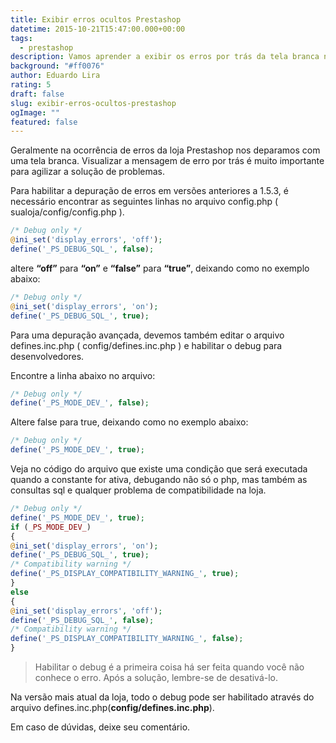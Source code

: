 ```yaml
---
title: Exibir erros ocultos Prestashop
datetime: 2015-10-21T15:47:00.000+00:00
tags:
  - prestashop
description: Vamos aprender a exibir os erros por trás da tela branca na Prestashop
background: "#ff0076"
author: Eduardo Lira
rating: 5
draft: false
slug: exibir-erros-ocultos-prestashop
ogImage: ""
featured: false
---
```


Geralmente na ocorrência de erros da loja Prestashop nos deparamos com uma tela branca. Visualizar a mensagem de erro por trás é muito importante para agilizar a solução de problemas.

Para habilitar a depuração de erros em versões anteriores a 1.5.3, é necessário encontrar as seguintes linhas no arquivo config.php ( sualoja/config/config.php ).

```php
/* Debug only */
@ini_set('display_errors', 'off');
define('_PS_DEBUG_SQL_', false);
```

altere **“off”** para **“on”** e **“false”** para **“true”**, deixando como no exemplo abaixo:

```php
/* Debug only */
@ini_set('display_errors', 'on');
define('_PS_DEBUG_SQL_', true);
```

Para uma depuração avançada, devemos também editar o arquivo defines.inc.php ( config/defines.inc.php ) e habilitar o debug para desenvolvedores.

Encontre a linha abaixo no arquivo:

```php
/* Debug only */
define('_PS_MODE_DEV_', false);
```

Altere false para true, deixando como no exemplo abaixo:

```php
/* Debug only */
define('_PS_MODE_DEV_', true);
```

Veja no código do arquivo que existe uma condição que será executada quando a constante for ativa, debugando não só o php, mas também as consultas sql e qualquer problema de compatibilidade na loja.

```php
/* Debug only */
define('_PS_MODE_DEV_', true);
if (_PS_MODE_DEV_)
{
@ini_set('display_errors', 'on');
define('_PS_DEBUG_SQL_', true);
/* Compatibility warning */
define('_PS_DISPLAY_COMPATIBILITY_WARNING_', true);
}
else
{
@ini_set('display_errors', 'off');
define('_PS_DEBUG_SQL_', false);
/* Compatibility warning */
define('_PS_DISPLAY_COMPATIBILITY_WARNING_', false);
}
```

> Habilitar o debug é a primeira coisa há ser feita quando você não conhece o erro. Após a solução, lembre-se de desativá-lo.

Na versão mais atual da loja, todo o debug pode ser habilitado através do arquivo defines.inc.php(**config/defines.inc.php**).

Em caso de dúvidas, deixe seu comentário.
